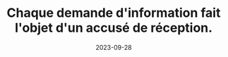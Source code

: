 ---
N: '105'
Rubrique: Identification et contact
title: Chaque demande d'information fait l'objet d'un accusé de réception.
detail: Chaque demande d'information fait l'objet d'un accusé de réception.
categories: [" Identification et contact"]
agrege: O4105-E018
opquast: '4105'
indiceebook: '18'
description: "Règle n° 018"
weight:  018
actif: '1'
layout: rules
date: 2023-09-28
tags: ["", ""]
objectif: ["", ""]
Meo: ""
Controle: ""
Auteur: ""
---